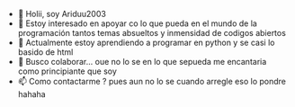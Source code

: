 - 👋 Holii, soy Ariduu2003
- 👀 Estoy interesado en apoyar co lo que pueda en el mundo de la programación  tantos temas absueltos y inmensidad de codigos abiertos 
- 🌱 Actualmente estoy aprendiendo a programar en python y se casi lo basido de html
- 💞️ Busco colaborar... oue no lo se  en lo que sepueda me encantaria como principiante que soy
- 📫 Como contactarme ? pues aun no lo  se  cuando arregle eso lo pondre hahaha

<!---
Ariduu2003/Ariduu2003 is a ✨ special ✨ repository because its `README.md` (this file) appears on your GitHub profile.
You can click the Preview link to take a look at your changes.
--->
